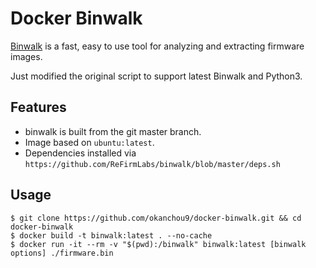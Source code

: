 # Docker Binwalk

[Binwalk](https://github.com/ReFirmLabs/binwalk/) is a fast, easy to use tool for analyzing and extracting firmware images.

Just modified the original script to support latest Binwalk and Python3.

## Features

* binwalk is built from the git master branch.
* Image based on `ubuntu:latest`.
* Dependencies installed via `https://github.com/ReFirmLabs/binwalk/blob/master/deps.sh`

## Usage

```shell
$ git clone https://github.com/okanchou9/docker-binwalk.git && cd docker-binwalk
$ docker build -t binwalk:latest . --no-cache
$ docker run -it --rm -v "$(pwd):/binwalk" binwalk:latest [binwalk options] ./firmware.bin
```
